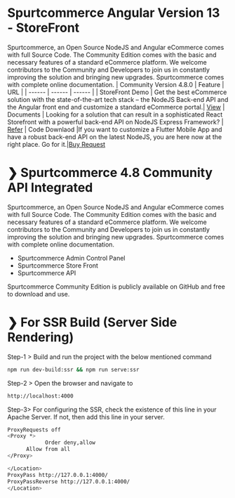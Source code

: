 
# Spurtcommerce  Angular Version 13 - StoreFront
Spurtcommerce, an Open Source NodeJS and Angular eCommerce comes with full Source Code. The Community Edition comes with the basic and necessary features of a standard eCommerce platform. We welcome contributors to the Community and Developers to join us in constantly improving the solution and bringing new upgrades. Spurtcommerce comes with complete online documentation.
| Community Version 4.8.0 | Feature | URL |
| ------ | ------ | ------ |
| StoreFront Demo | Get the best eCommerce solution with the state-of-the-art tech stack – the NodeJS Back-end API and the Angular front end and customize a standard eCommerce portal.| [View](https://www.spurtcommerce.com/nodejs-shoppingcart-ecommerce-download)
| Documents | Looking for a solution that can result in a sophisticated React Storefront with a powerful back-end API on NodeJS Express Framework? | [Refer](https://www.spurtcommerce.com/nodejs-shoppingcart-ecommerce-download)
| Code Downlaod |If you want to customize a Flutter Mobile App and have a robust back-end API on the latest NodeJS, you are here now at the right place. Go for it.|[Buy Request](https://www.spurtcommerce.com/nodejs-shoppingcart-ecommerce-download)

#  ❯ Spurtcommerce 4.8 Community API Integrated 

Spurtcommerce, an Open Source NodeJS and Angular eCommerce comes with full Source Code. The Community Edition comes with the basic and necessary features of a standard eCommerce platform. We welcome contributors to the Community and Developers to join us in constantly improving the solution and bringing new upgrades. Spurtcommerce comes with complete online documentation.

*	Spurtcommerce Admin Control Panel 
*	Spurtcommerce Store Front
*	Spurtcommerce API 

Spurtcommerce Community Edition is publicly available on GitHub and free to download and use. 







#  ❯ For SSR Build (Server Side Rendering) 


Step-1 > Build and run the project with the below mentioned command

```sh
npm run dev-build:ssr && npm run serve:ssr

```

Step-2 > Open the browser and navigate to
```sh
http://localhost:4000
```

Step-3> For configuring the SSR, check the existence of this line in your Apache Server. If not, then add 
this line in your server. 

```sh
ProxyRequests off
<Proxy *> 
            Order deny,allow 
      Allow from all
</Proxy>

</Location>
ProxyPass http://127.0.0.1:4000/ 
ProxyPassReverse http://127.0.0.1:4000/
</Location>
```





